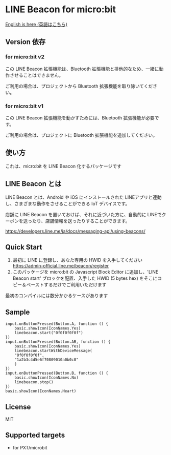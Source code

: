 # LINE Beacon for micro:bit

[English is here (英語はこちら)](README.md)

## Version 依存

### for micro:bit v2

この LINE Beacon 拡張機能は、Bluetooth 拡張機能と排他的なため、一緒に動作させることはできません。

ご利用の場合は、プロジェクトから Bluetooth 拡張機能を取り除いてください。

### for micro:bit v1

この LINE Beacon 拡張機能を動かすためには、Bluetooth 拡張機能が必要です。

ご利用の場合は、プロジェクトに Bluetooth 拡張機能を追加してください。


## 使い方

これは、micro:bit を LINE Beacon 化するパッケージです

## LINE Beacon とは

LINE Beacon とは、Android や iOS にインストールされた LINEアプリと連動し、さまざまな動作をさせることができる IoT デバイスです。

店舗に LINE Beacon を置いておけば、それに近づいた方に、自動的に LINEでクーポンを送ったり、店舗情報を送ったりすることができます。

https://developers.line.me/ja/docs/messaging-api/using-beacons/

## Quick Start

1. 最初に LINE に登録し、あなた専用の HWID を入手してください https://admin-official.line.me/beacon/register
1. このパッケージを micro:bit の Javascript Block Editor に追加し、'LINE Beacon start' ブロックを配置、入手した HWID (5 bytes hex) をそこにコピー＆ペーストするだけでご利用いただけます

最初のコンパイルには数分かかるケースがあります

## Sample

```blocks
input.onButtonPressed(Button.A, function () {
    basic.showIcon(IconNames.Yes)
    linebeacon.start("0f0f0f0f0f")
})
input.onButtonPressed(Button.AB, function () {
    basic.showIcon(IconNames.Yes)
    linebeacon.startWithDeviceMessage(
    "0f0f0f0f0f",
    "1a2b3c4d5e6f70809010a0b0c0"
    )
})
input.onButtonPressed(Button.B, function () {
    basic.showIcon(IconNames.No)
    linebeacon.stop()
})
basic.showIcon(IconNames.Heart)
```

## License

MIT

## Supported targets

* for PXT/microbit

<script src="https://makecode.com/gh-pages-embed.js"></script><script>makeCodeRender("{{ site.makecode.home_url }}", "{{ site.github.owner_name }}/{{ site.github.repository_name }}");</script>

